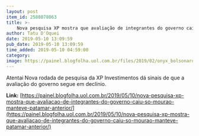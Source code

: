 ```yaml
---
layout: post
item_id: 2588078063
title: >-
    Nova pesquisa XP mostra que avaliação de integrantes do governo caiu; só Mourão manteve patamar anterior
author: Tatu D'Oquei
date: 2019-05-10 13:09:59
pub_date: 2019-05-10 13:09:59
time_added: 2019-05-10 04:59:00
category: 
image: https://painel.blogfolha.uol.com.br/files/2019/02/onyx_bolsonaro.jpg
---
```


Atentai Nova rodada de pesquisa da XP Investimentos dá sinais de que a avaliação do governo segue em declínio.

**Link:** [https://painel.blogfolha.uol.com.br/2019/05/10/nova-pesquisa-xp-mostra-que-avaliacao-de-integrantes-do-governo-caiu-so-mourao-manteve-patamar-anterior/](https://painel.blogfolha.uol.com.br/2019/05/10/nova-pesquisa-xp-mostra-que-avaliacao-de-integrantes-do-governo-caiu-so-mourao-manteve-patamar-anterior/)

